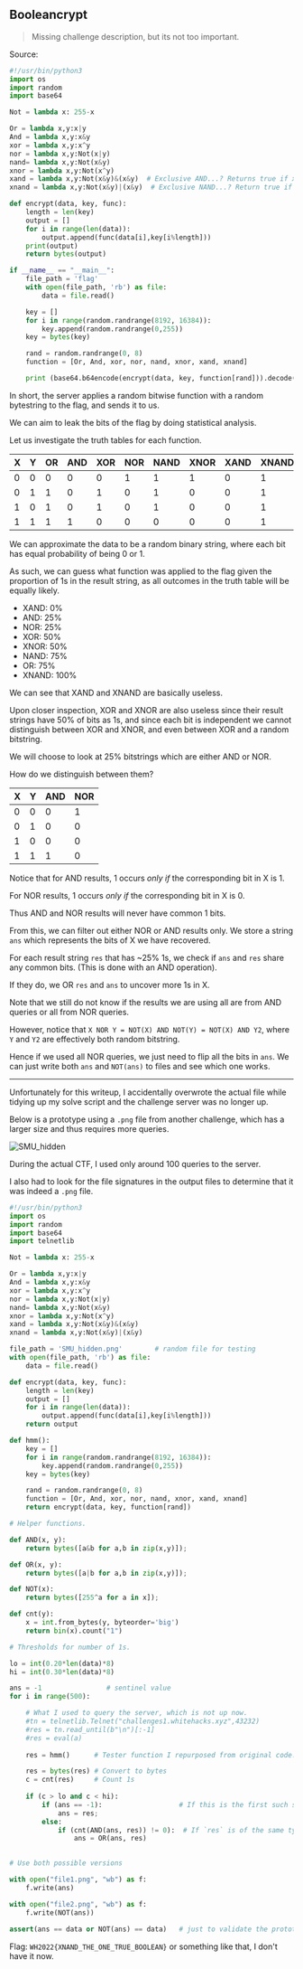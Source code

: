 ## Booleancrypt

> Missing challenge description, but its not too important.

Source:
```python
#!/usr/bin/python3
import os
import random
import base64

Not = lambda x: 255-x

Or = lambda x,y:x|y
And = lambda x,y:x&y
xor = lambda x,y:x^y
nor = lambda x,y:Not(x|y)
nand= lambda x,y:Not(x&y)
xnor = lambda x,y:Not(x^y)
xand = lambda x,y:Not(x&y)&(x&y)  # Exclusive AND...? Returns true if x and y are true, except when they are, then retrun false...?
xnand = lambda x,y:Not(x&y)|(x&y)  # Exclusive NAND...? Return true if x and y are not true, except when they are, then return true...?

def encrypt(data, key, func):
    length = len(key)
    output = []
    for i in range(len(data)):
        output.append(func(data[i],key[i%length]))
    print(output)
    return bytes(output)

if __name__ == "__main__":
    file_path = 'flag'
    with open(file_path, 'rb') as file:
        data = file.read()

    key = []
    for i in range(random.randrange(8192, 16384)):
        key.append(random.randrange(0,255))
    key = bytes(key)

    rand = random.randrange(0, 8)
    function = [Or, And, xor, nor, nand, xnor, xand, xnand]

    print (base64.b64encode(encrypt(data, key, function[rand])).decode("utf-8"))
```

In short, the server applies a random bitwise function with a random bytestring to the flag, and sends it to us.

We can aim to leak the bits of the flag by doing statistical analysis.

Let us investigate the truth tables for each function.

| X | Y | OR | AND | XOR | NOR | NAND | XNOR | XAND | XNAND |
| - | - | - | - | - | - | - | - | - | - |
| 0 | 0 | 0 | 0 | 0 | 1 | 1 | 1 | 0 | 1 |
| 0 | 1 | 1 | 0 | 1 | 0 | 1 | 0 | 0 | 1 |
| 1 | 0 | 1 | 0 | 1 | 0 | 1 | 0 | 0 | 1 |
| 1 | 1 | 1 | 1 | 0 | 0 | 0 | 0 | 0 | 1 |

We can approximate the data to be a random binary string, where each bit has equal probability of being 0 or 1.

As such, we can guess what function was applied to the flag given the proportion of 1s in the result string, as all outcomes in the truth table will be equally likely.

- XAND: 0%
- AND: 25%
- NOR: 25%
- XOR: 50%
- XNOR: 50%
- NAND: 75%
- OR: 75%
- XNAND: 100%

We can see that XAND and XNAND are basically useless.

Upon closer inspection, XOR and XNOR are also useless since their result strings have 50% of bits as 1s, and since each bit is independent we cannot distinguish between XOR and XNOR, and even between XOR and a random bitstring. 


We will choose to look at 25% bitstrings which are either AND or NOR.

How do we distinguish between them?

| X | Y | AND | NOR |
| - | - | - | - | 
| 0 | 0 | 0 | 1 | 
| 0 | 1 | 0 | 0 |
| 1 | 0 | 0 | 0 | 
| 1 | 1 | 1 | 0 | 

Notice that for AND results, 1 occurs _only if_ the corresponding bit in X is 1.

For NOR results, 1 occurs _only if_ the corresponding bit in X is 0.

Thus AND and NOR results will never have common 1 bits.

From this, we can filter out either NOR or AND results only. We store a string `ans` which represents the bits of X we have recovered.

For each result string `res` that has ~25% 1s, we check if `ans` and `res` share any common bits. (This is done with an AND operation).

If they do, we OR `res` and `ans` to uncover more 1s in X.

Note that we still do not know if the results we are using all are from AND queries or all from NOR queries.

However, notice that `X NOR Y = NOT(X) AND NOT(Y) = NOT(X) AND Y2`, where `Y` and `Y2` are effectively both random bitstring.

Hence if we used all NOR queries, we just need to flip all the bits in `ans`. We can just write both `ans` and `NOT(ans)` to files and see which one works.

------------------------------------------------------------------------------------------------------------------------------------------------------

Unfortunately for this writeup, I accidentally overwrote the actual file while tidying up my solve script and the challenge server was no longer up.

Below is a prototype using a `.png` file from another challenge, which has a larger size and thus requires more queries. 

![SMU_hidden](https://user-images.githubusercontent.com/26357716/160264411-606cad12-03b6-4a22-a7df-cdf2801fd32f.png)

During the actual CTF, I used only around 100 queries to the server. 

I also had to look for the file signatures in the output files to determine that it was indeed a `.png` file.

```python
#!/usr/bin/python3
import os
import random
import base64
import telnetlib

Not = lambda x: 255-x

Or = lambda x,y:x|y
And = lambda x,y:x&y
xor = lambda x,y:x^y
nor = lambda x,y:Not(x|y)
nand= lambda x,y:Not(x&y)
xnor = lambda x,y:Not(x^y)
xand = lambda x,y:Not(x&y)&(x&y)  
xnand = lambda x,y:Not(x&y)|(x&y)

file_path = 'SMU_hidden.png'        # random file for testing
with open(file_path, 'rb') as file:
    data = file.read()

def encrypt(data, key, func):
    length = len(key)
    output = []
    for i in range(len(data)):
        output.append(func(data[i],key[i%length]))
    return output

def hmm():
    key = []
    for i in range(random.randrange(8192, 16384)):
        key.append(random.randrange(0,255))
    key = bytes(key)

    rand = random.randrange(0, 8)
    function = [Or, And, xor, nor, nand, xnor, xand, xnand]
    return encrypt(data, key, function[rand])

# Helper functions.

def AND(x, y):
    return bytes([a&b for a,b in zip(x,y)]);

def OR(x, y):
    return bytes([a|b for a,b in zip(x,y)]);

def NOT(x):
    return bytes([255^a for a in x]);

def cnt(y):
    x = int.from_bytes(y, byteorder='big')
    return bin(x).count("1")

# Thresholds for number of 1s.

lo = int(0.20*len(data)*8)
hi = int(0.30*len(data)*8)

ans = -1                # sentinel value
for i in range(500):

    # What I used to query the server, which is not up now.
    #tn = telnetlib.Telnet("challenges1.whitehacks.xyz",43232)   
    #res = tn.read_until(b"\n")[:-1]
    #res = eval(a)
     
    res = hmm()      # Tester function I repurposed from original code.

    res = bytes(res) # Convert to bytes
    c = cnt(res)     # Count 1s
    
    if (c > lo and c < hi):
        if (ans == -1):                   # If this is the first such string we have
            ans = res;
        else:
            if (cnt(AND(ans, res)) != 0):  # If `res` is of the same type as `ans` (either AND or NOR).
                ans = OR(ans, res)
                

# Use both possible versions

with open("file1.png", "wb") as f:
    f.write(ans)

with open("file2.png", "wb") as f:
    f.write(NOT(ans))
    
assert(ans == data or NOT(ans) == data)   # just to validate the prototype
```

Flag: `WH2022{XNAND_THE_ONE_TRUE_BOOLEAN}` or something like that, I don't have it now.
